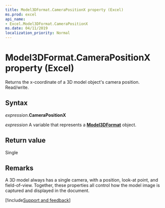 ```yaml
---
title: Model3DFormat.CameraPositionX property (Excel)
ms.prod: excel
api_name:
- Excel.Model3DFormat.CameraPositionX
ms.date: 04/11/2019
localization_priority: Normal
---
```



# Model3DFormat.CameraPositionX property (Excel)

Returns the x-coordinate of a 3D model object's camera position. Read/write.

## Syntax

_expression_.**CameraPositionX**

_expression_ A variable that represents a **[Model3DFormat](Excel.Model3DFormat.md)** object.


## Return value

Single


## Remarks

A 3D model always has a single camera, with a position, look-at point, and field-of-view. Together, these properties all control how the model image is captured and displayed in the document.




[!include[Support and feedback](~/includes/feedback-boilerplate.md)]